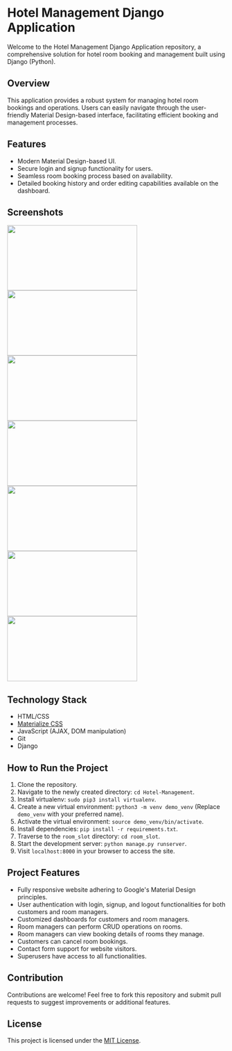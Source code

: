 # Hotel Management Django Application

Welcome to the Hotel Management Django Application repository, a comprehensive solution for hotel room booking and management built using Django (Python).

## Overview

This application provides a robust system for managing hotel room bookings and operations. Users can easily navigate through the user-friendly Material Design-based interface, facilitating efficient booking and management processes.

## Features

- Modern Material Design-based UI.
- Secure login and signup functionality for users.
- Seamless room booking process based on availability.
- Detailed booking history and order editing capabilities available on the dashboard.

## Screenshots

<p float="left">
 <img src="/home/kife/Documents/Vscode Git Docs/Checkinn-Hms-/Hotel-Management-master/H1.png" width="300" height="150 "/>
 <img src="/home/kife/Documents/Vscode Git Docs/Checkinn-Hms-/Hotel-Management-master/H2.png" width="300" height="150" />
 <img src="/home/kife/Documents/Vscode Git Docs/Checkinn-Hms-/Hotel-Management-master/H3.png" width="300" height="150" />
 <img src="/home/kife/Documents/Vscode Git Docs/Checkinn-Hms-/Hotel-Management-master/H4.png" width="300" height="150" />
 <img src="/home/kife/Documents/Vscode Git Docs/Checkinn-Hms-/Hotel-Management-master/H5.png" width="300" height="150" />
 <img src="/home/kife/Documents/Vscode Git Docs/Checkinn-Hms-/Hotel-Management-master/H6.png" width="300" height="150" /> 
 <img src="/home/kife/Documents/Vscode Git Docs/Checkinn-Hms-/Hotel-Management-master/H7.png" width="300" height="150" /> 
</p>

## Technology Stack

- HTML/CSS
- [Materialize CSS](https://archives.materializecss.com/0.100.2)
- JavaScript (AJAX, DOM manipulation)
- Git
- Django

## How to Run the Project

1. Clone the repository.
2. Navigate to the newly created directory: `cd Hotel-Management`.
3. Install virtualenv: `sudo pip3 install virtualenv`.
4. Create a new virtual environment: `python3 -m venv demo_venv` (Replace `demo_venv` with your preferred name).
5. Activate the virtual environment: `source demo_venv/bin/activate`.
6. Install dependencies: `pip install -r requirements.txt`.
7. Traverse to the `room_slot` directory: `cd room_slot`.
8. Start the development server: `python manage.py runserver`.
9. Visit `localhost:8000` in your browser to access the site.

## Project Features

- Fully responsive website adhering to Google's Material Design principles.
- User authentication with login, signup, and logout functionalities for both customers and room managers.
- Customized dashboards for customers and room managers.
- Room managers can perform CRUD operations on rooms.
- Room managers can view booking details of rooms they manage.
- Customers can cancel room bookings.
- Contact form support for website visitors.
- Superusers have access to all functionalities.

## Contribution

Contributions are welcome! Feel free to fork this repository and submit pull requests to suggest improvements or additional features.

## License

This project is licensed under the [MIT License](LICENSE).
